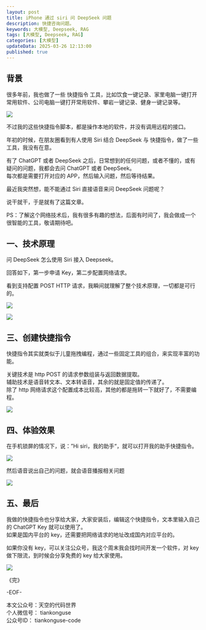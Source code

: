 ```yaml
---
layout: post  
title: iPhone 通过 siri 问 DeepSeek 问题    
description: 快捷咨询问题。  
keywords: 大模型, Deepseek, RAG 
tags: [大模型, Deepseek, RAG]  
categories: [大模型]  
updateData: 2025-03-26 12:13:00
published: true  
---
```


## 背景  


很多年前，我也做了一些 快捷指令 工具，比如饮食一键记录、家里电脑一键打开常用软件、公司电脑一键打开常用软件、攀岩一键记录、健身一键记录等。  


![](https://res2025.tiankonguse.com/images/2025/03/26/001.png) 


不过我的这些快捷指令脚本，都是操作本地的软件，并没有调用远程的接口。  


年初的时候，在朋友圈看到有人使用 Siri 结合 DeepSeek 与 快捷指令，做了一些工具，我没有在意。  


有了 ChatGPT 或者 DeepSeek 之后，日常想到的任何问题，或者不懂的，或有疑问的问题，我都会去问 ChatGPT 或者 DeepSeek。  
每次都是需要打开对应的 APP，然后输入问题，然后等待结果。  


最近我突然想，能不能通过 Siri 直接语音来问 DeepSeek 问题呢？  


说干就干，于是就有了这篇文章。  


PS：了解这个网络技术后，我有很多有趣的想法，后面有时间了，我会做成一个很智能的工具，敬请期待吧。  


## 一、技术原理  


问 DeepSeek 怎么使用 Siri 接入 Deepseek。  


回答如下，第一步申请 Key，第二步配置网络请求。  


看到支持配置 POST HTTP 请求，我瞬间就理解了整个技术原理，一切都是可行的。  


![](https://res2025.tiankonguse.com/images/2025/03/26/002.png) 



![](https://res2025.tiankonguse.com/images/2025/03/26/003.png) 


## 三、创建快捷指令  


快捷指令其实就类似于儿童拖拽编程，通过一些固定工具的组合，来实现丰富的功能。  


关键技术是 http POST 的请求参数组装与返回数据提取。  
辅助技术是语音转文本、文本转语音，其余的就是固定值的传递了。  
除了 http 网络请求这个配置成本比较高，其他的都是拖转一下就好了，不需要编程。  


![](https://res2025.tiankonguse.com/images/2025/03/26/004.png) 


## 四、体验效果  


在手机锁屏的情况下，说：”Hi siri，我的助手“，就可以打开我的助手快捷指令。   


![](https://res2025.tiankonguse.com/images/2025/03/26/005.png) 


然后语音说出自己的问题，就会语音播报相关问题


![](https://res2025.tiankonguse.com/images/2025/03/26/006.png) 


## 五、最后  


我做的快捷指令也分享给大家，大家安装后，编辑这个快捷指令，文本里输入自己的 ChatGPT Key 就可以使用了。  
如果是国内平台的 key，还需要把网络请求的地址改成国内对应平台的。  


如果你没有 key，可以关注公众号，我这个周末我会找时间开发一个软件，对 key 做下限流，到时候会分享免费的 key 给大家使用。  




![](https://res2025.tiankonguse.com/images/2025/03/26/007.png) 


《完》  


-EOF-  

本文公众号：天空的代码世界  
个人微信号： tiankonguse  
公众号ID： tiankonguse-code  
  